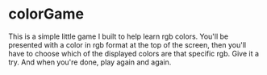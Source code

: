 # colorGame
This is a simple little game I built to help learn rgb colors. You'll be presented with a color in rgb format at the top of the screen, then you'll have to choose which of the displayed colors are that specific rgb. Give it a try. And when you're done, play again and again.
